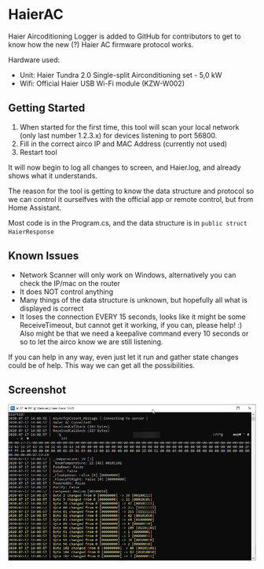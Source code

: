 # HaierAC
Haier Aircoditioning Logger is added to GitHub for contributors to get to know how the new (?) Haier AC firmware protocol works.

Hardware used:
* Unit: Haier Tundra 2.0 Single-split Airconditioning set - 5,0 kW
* Wifi: Official Haier USB Wi-Fi module (KZW-W002)

## Getting Started

1. When started for the first time, this tool will scan your local network (only last number 1.2.3.x) for devices listening to port 56800.
2. Fill in the correct airco IP and MAC Address (currently not used)
3. Restart tool

It will now begin to log all changes to screen, and Haier.log, and already shows what it understands.

The reason for the tool is getting to know the data structure and protocol so we can control it ourselfves with the official app or remote control, but from Home Assistant.

Most code is in the Program.cs, and the data structure is in `public struct HaierResponse`

## Known Issues

* Network Scanner will only work on Windows, alternatively you can check the IP/mac on the router
* It does NOT control anything
* Many things of the data structure is unknown, but hopefully all what is displayed is correct
* It loses the connection EVERY 15 seconds, looks like it might be some ReceiveTimeout, but cannot get it working, if you can, please help! :) Also might be that we need a keepalive command every 10 seconds or so to let the airco know we are still listening.

If you can help in any way, even just let it run and gather state changes could be of help. This way we can get all the possibilities.

## Screenshot

![Screenshot](Screenshot01.png)
